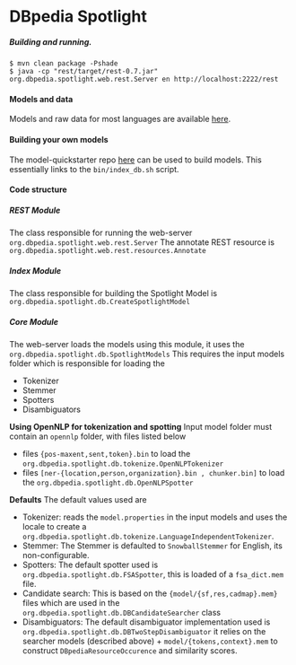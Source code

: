 # DBpedia Spotlight

##### Building and running.

```
$ mvn clean package -Pshade
$ java -cp "rest/target/rest-0.7.jar" org.dbpedia.spotlight.web.rest.Server en http://localhost:2222/rest
```

#### Models and data

Models and raw data for most languages are available [here](http://spotlight.sztaki.hu/downloads/).

#### Building your own models

The model-quickstarter repo [here](https://github.com/jodaiber/model-quickstarter) can be used to build models.
This essentially links to the `bin/index_db.sh` script.

#### Code structure

##### REST Module

The class responsible for running the web-server `org.dbpedia.spotlight.web.rest.Server`
The annotate REST resource is `org.dbpedia.spotlight.web.rest.resources.Annotate`

##### Index Module
The class responsible for building the Spotlight Model is `org.dbpedia.spotlight.db.CreateSpotlightModel`

##### Core Module
The web-server loads the models using this module, it uses the `org.dbpedia.spotlight.db.SpotlightModels`
This requires the input models folder which is responsible for loading the
- Tokenizer
- Stemmer
- Spotters
- Disambiguators

**Using OpenNLP for tokenization and spotting**
Input model folder must contain an `opennlp` folder, with files listed below
- files `{pos-maxent,sent,token}.bin` to load the `org.dbpedia.spotlight.db.tokenize.OpenNLPTokenizer`
- files `[ner-{location,person,organization}.bin , chunker.bin]` to load the `org.dbpedia.spotlight.db.OpenNLPSpotter`

**Defaults**
The default values used are
- Tokenizer: reads the `model.properties` in the input models and uses the locale to create a `org.dbpedia.spotlight.db.tokenize.LanguageIndependentTokenizer`.
- Stemmer: The Stemmer is defaulted to `SnowballStemmer` for English, its non-configurable.
- Spotters: The default spotter used is `org.dbpedia.spotlight.db.FSASpotter`, this is loaded of a `fsa_dict.mem` file.
- Candidate search: This is based on the
`{model/{sf,res,cadmap}.mem}` files which are used in the `org.dbpedia.spotlight.db.DBCandidateSearcher` class
- Disambiguators: The default disambiguator implementation used is `org.dbpedia.spotlight.db.DBTwoStepDisambiguator`
it relies on the searcher models (described above) + `model/{tokens,context}.mem` to construct `DBpediaResourceOccurence` and similarity scores.
